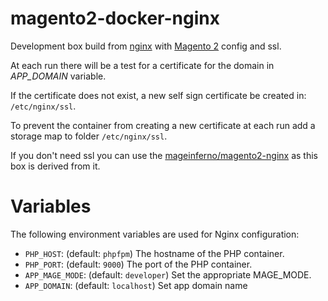 # magento2-docker-nginx

Development box build from [nginx](https://hub.docker.com/_/nginx/) with [Magento 2](http://devdocs.magento.com/guides/v2.0/install-gde/prereq/nginx.html) config and ssl.

At each run there will be a test for a certificate for the domain in *APP_DOMAIN* variable.

If the certificate does not exist, a new self sign certificate be created in: `/etc/nginx/ssl`.

To prevent the container from creating a new certificate at each run add a storage map to folder `/etc/nginx/ssl`.

If you don't need ssl you can use the [mageinferno/magento2-nginx](https://hub.docker.com/r/mageinferno/magento2-nginx/) as this box is derived from it.

# Variables

The following environment variables are used for Nginx configuration:

- `PHP_HOST`: (default: `phpfpm`) The hostname of the PHP container.
- `PHP_PORT`: (default: `9000`) The port of the PHP container.
- `APP_MAGE_MODE`: (default: `developer`) Set the appropriate MAGE_MODE. 
- `APP_DOMAIN`: (default: `localhost`) Set app domain name

